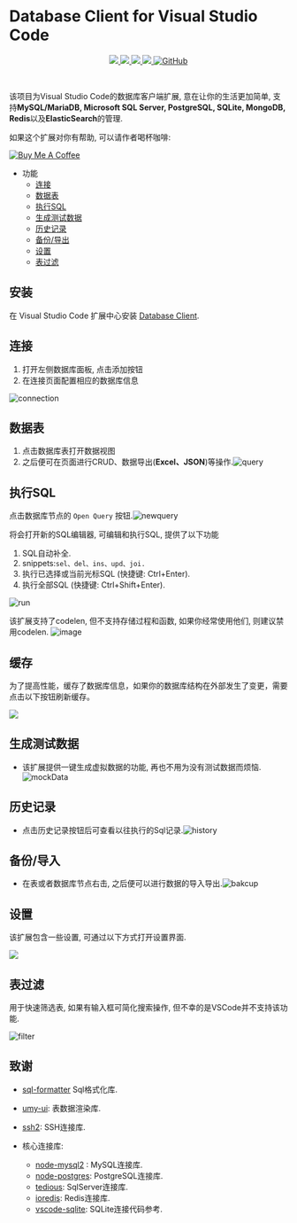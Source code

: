 # Database Client for Visual Studio Code

<p align="center">
<a href="https://marketplace.visualstudio.com/items?itemName=cweijan.vscode-mysql-client2">
    <img src="https://img.shields.io/vscode-marketplace/v/cweijan.vscode-mysql-client2.svg?label=vscode%20marketplace">
  </a>
  <a href="https://marketplace.visualstudio.com/items?itemName=cweijan.vscode-mysql-client2">
    <img src="https://vsmarketplacebadge.apphb.com/installs-short/cweijan.vscode-mysql-client2.svg">
  </a>
  <a href="https://github.com/cweijan/vscode-database-client">
    <img src="https://img.shields.io/github/stars/cweijan/vscode-database-client?logo=github&style=flat">
  </a>
  <a href="https://marketplace.visualstudio.com/items?itemName=cweijan.vscode-mysql-client2">
    <img src="https://img.shields.io/vscode-marketplace/r/cweijan.vscode-mysql-client2.svg">
  </a>
  <a href="https://marketplace.visualstudio.com/items?itemName=cweijan.vscode-mysql-client2">
  <img alt="GitHub" src="https://img.shields.io/github/license/cweijan/vscode-database-client">
  </a>
</p>
<br>

该项目为Visual Studio Code的数据库客户端扩展, 意在让你的生活更加简单, 支持**MySQL/MariaDB, Microsoft SQL Server, PostgreSQL, SQLite, MongoDB, Redis**以及**ElasticSearch**的管理.

如果这个扩展对你有帮助, 可以请作者喝杯咖啡:

<a href="https://www.buymeacoffee.com/cweijan" target="_blank"><img src="https://www.buymeacoffee.com/assets/img/custom_images/orange_img.png" alt="Buy Me A Coffee" style="height: auto !important;width: auto !important;" ></a>

- 功能
  - [连接](#连接)
  - [数据表](#数据表)
  - [执行SQL](#执行SQL)
  - [生成测试数据](#生成测试数据)
  - [历史记录](#历史记录)
  - [备份/导出](#备份/导出)
  - [设置](#设置)
  - [表过滤](#表过滤)

## 安装

在 Visual Studio Code 扩展中心安装 [Database Client](https://marketplace.visualstudio.com/items?itemName=cweijan.vscode-mysql-client2).

## 连接

1. 打开左侧数据库面板, 点击添加按钮
2. 在连接页面配置相应的数据库信息

![connection](images/connection.jpg)

## 数据表

1. 点击数据库表打开数据视图
2. 之后便可在页面进行CRUD、数据导出(**Excel、JSON**)等操作.![query](images/QueryTable.jpg)

## 执行SQL

点击数据库节点的 `Open Query` 按钮.![newquery](images/newquery.jpg)

将会打开新的SQL编辑器, 可编辑和执行SQL, 提供了以下功能

1. SQL自动补全.
2. snippets:`sel、del、ins、upd、joi.`
3. 执行已选择或当前光标SQL (快捷键: Ctrl+Enter).
4. 执行全部SQL (快捷键: Ctrl+Shift+Enter).

![run](images/run.jpg)

该扩展支持了codelen, 但不支持存储过程和函数, 如果你经常使用他们, 则建议禁用codelen.
![image](https://user-images.githubusercontent.com/27798227/144196926-e581872e-5392-4744-a646-a644749c548c.png)

## 缓存

为了提高性能，缓存了数据库信息，如果你的数据库结构在外部发生了变更，需要点击以下按钮刷新缓存。

![](images/1638342622208.png)

## 生成测试数据

- 该扩展提供一键生成虚拟数据的功能, 再也不用为没有测试数据而烦恼.![mockData](images/mockData.jpg)

## 历史记录

- 点击历史记录按钮后可查看以往执行的Sql记录.![history](images/history.jpg)

## 备份/导入

* 在表或者数据库节点右击, 之后便可以进行数据的导入导出.![bakcup](images/Backup.jpg)

## 设置

该扩展包含一些设置, 可通过以下方式打开设置界面.

![](images/1611910592756.png)

## 表过滤

用于快速筛选表, 如果有输入框可简化搜索操作, 但不幸的是VSCode并不支持该功能.

![filter](images/filter.gif)

## 致谢

- [sql-formatter](https://github.com/zeroturnaround/sql-formatter) Sql格式化库.
- [umy-ui](https://github.com/u-leo/umy-ui): 表数据渲染库.
- [ssh2](https://github.com/mscdex/ssh2): SSH连接库.
- 核心连接库:

  - [node-mysql2](https://github.com/sidorares/node-mysql2) : MySQL连接库.
  - [node-postgres](https://github.com/brianc/node-postgres): PostgreSQL连接库.
  - [tedious](https://github.com/tediousjs/tedious): SqlServer连接库.
  - [ioredis](https://github.com/luin/ioredis): Redis连接库.
  - [vscode-sqlite](https://github.com/AlexCovizzi/vscode-sqlite): SQLite连接代码参考.
